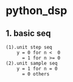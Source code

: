 # python_dsp
## 1. basic seq
    (1).unit step seq
        y = 0 for n <  0 
          = 1 for n >= 0
    (2).unit sample seq
        y = 1 for n = 0
          = 0 others